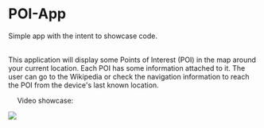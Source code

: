 # POI-App

Simple app with the intent to showcase code. 

<br/>
This application will display some Points of Interest (POI) in the map around your current location. Each POI has some information attached to it.
The user can go to the Wikipedia or check the navigation information to reach the POI from the device's last known location.

<br/>

<img src="https://seeklogo.net/wp-content/uploads/2016/06/YouTube-icon.png" height="14"> Video showcase:

[![ ](https://img.youtube.com/vi/7YpcOhVipJw/0.jpg)](https://youtu.be/7YpcOhVipJw)
